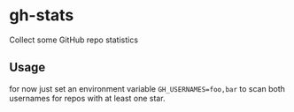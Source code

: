 # gh-stats
Collect some GitHub repo statistics

## Usage

for now just set an environment variable `GH_USERNAMES=foo,bar` to scan both usernames for repos with at least one star.